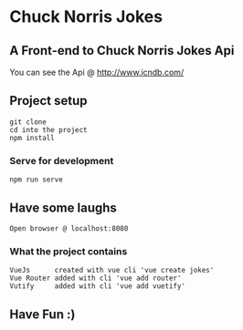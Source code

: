 # Chuck Norris Jokes

## A Front-end to Chuck Norris Jokes Api
You can see the Api @ http://www.icndb.com/
   
## Project setup
```
git clone
cd into the project
npm install
```

### Serve for development
```
npm run serve
```

## Have some laughs
```
Open browser @ localhost:8080
``` 

### What the project contains
```
VueJs      created with vue cli 'vue create jokes'
Vue Router added with cli 'vue add router'
Vutify     added with cli 'vue add vuetify'
```

## Have Fun :)
